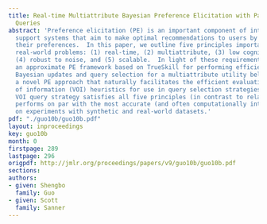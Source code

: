 ```yaml
---
title: Real-time Multiattribute Bayesian Preference Elicitation with Pairwise Comparison
  Queries
abstract: 'Preference elicitation (PE) is an important component of interactive decision
  support systems that aim to make optimal recommendations to users by actively querying
  their preferences.  In this paper, we outline five principles important for PE in
  real-world problems: (1) real-time, (2) multiattribute, (3) low cognitive load,
  (4) robust to noise, and (5) scalable.  In light of these requirements, we introduce
  an approximate PE framework based on TrueSkill for performing efficient closed-form
  Bayesian updates and query selection for a multiattribute utility belief state ---
  a novel PE approach that naturally facilitates the efficient evaluation of value
  of information (VOI) heuristics for use in query selection strategies.  Our best
  VOI query strategy satisfies all five principles (in contrast to related work) and
  performs on par with the most accurate (and often computationally intensive) algorithms
  on experiments with synthetic and real-world datasets.'
pdf: "./guo10b/guo10b.pdf"
layout: inproceedings
key: guo10b
month: 0
firstpage: 289
lastpage: 296
origpdf: http://jmlr.org/proceedings/papers/v9/guo10b/guo10b.pdf
sections: 
authors:
- given: Shengbo
  family: Guo
- given: Scott
  family: Sanner
---
```


